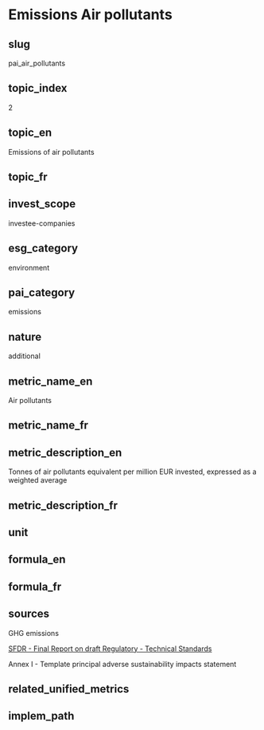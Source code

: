 # Emissions Air pollutants


## slug

pai_air_pollutants

## topic_index

2

## topic_en

Emissions of air pollutants

## topic_fr



## invest_scope

investee-companies

## esg_category

environment

## pai_category

emissions

## nature

additional

## metric_name_en

Air pollutants

## metric_name_fr



## metric_description_en

Tonnes of air pollutants equivalent per million EUR invested, expressed as a weighted average

## metric_description_fr



## unit



## formula_en



## formula_fr



## sources


GHG emissions  

[SFDR - Final Report on draft Regulatory - Technical Standards](https://www.eiopa.europa.eu/sites/default/files/publications/reports/jc-2021-03-joint-esas-final-report-on-rts-under-sfdr.pdf)  

Annex I - Template principal adverse sustainability impacts statement
 

## related_unified_metrics



## implem_path


            
